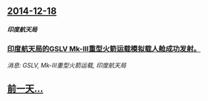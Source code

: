## [2014-12-18](/news/2014/12/18/index.md)

##### 印度航天局
### [印度航天局的GSLV Mk-III重型火箭运载模拟载人舱成功发射。 ](/news/2014/12/18/印度航天局的GSLV-Mk-III重型火箭运载模拟载人舱成功发射.md)
_消息: GSLV, Mk-III重型火箭运载, 印度航天局_

## [前一天...](/news/2014/12/17/index.md)

